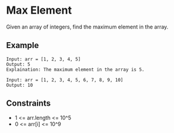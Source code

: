 # Max Element

Given an array of integers, find the maximum element in the array.

## Example

```
Input: arr = [1, 2, 3, 4, 5]
Output: 5
Explaination: The maximum element in the array is 5.
```

```
Input: arr = [1, 2, 3, 4, 5, 6, 7, 8, 9, 10]
Output: 10
```

## Constraints

-   1 <= arr.length <= 10^5
-   0 <= arr[i] <= 10^9
